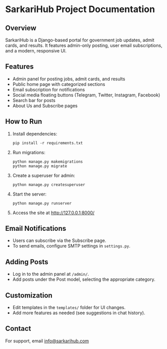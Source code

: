# SarkariHub Project Documentation

## Overview
SarkariHub is a Django-based portal for government job updates, admit cards, and results. It features admin-only posting, user email subscriptions, and a modern, responsive UI.

## Features
- Admin panel for posting jobs, admit cards, and results
- Public home page with categorized sections
- Email subscription for notifications
- Social media floating buttons (Telegram, Twitter, Instagram, Facebook)
- Search bar for posts
- About Us and Subscribe pages

## How to Run
1. Install dependencies:
   ```
   pip install -r requirements.txt
   ```
2. Run migrations:
   ```
   python manage.py makemigrations
   python manage.py migrate
   ```
3. Create a superuser for admin:
   ```
   python manage.py createsuperuser
   ```
4. Start the server:
   ```
   python manage.py runserver
   ```
5. Access the site at http://127.0.0.1:8000/

## Email Notifications
- Users can subscribe via the Subscribe page.
- To send emails, configure SMTP settings in `settings.py`.

## Adding Posts
- Log in to the admin panel at `/admin/`.
- Add posts under the Post model, selecting the appropriate category.

## Customization
- Edit templates in the `templates/` folder for UI changes.
- Add more features as needed (see suggestions in chat history).

## Contact
For support, email info@sarkarihub.com

